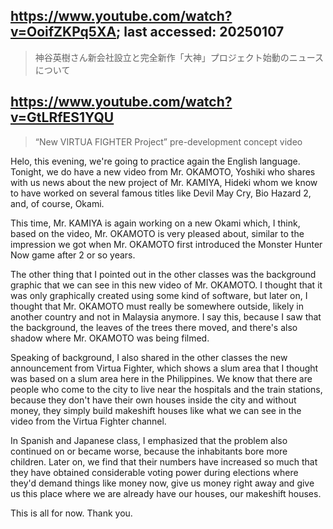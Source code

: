 ## https://www.youtube.com/watch?v=OoifZKPq5XA; last accessed: 20250107

>  神谷英樹さん新会社設立と完全新作「大神」プロジェクト始動のニュースについて

## https://www.youtube.com/watch?v=GtLRfES1YQU

>  “New VIRTUA FIGHTER Project” pre-development concept video 

Helo, this evening, we're going to practice again the English language. Tonight, we do have a new video from Mr. OKAMOTO, Yoshiki who shares with us news about the new project of Mr. KAMIYA, Hideki whom we know to have worked on several famous titles like Devil May Cry, Bio Hazard 2, and, of course, Okami. 

This time, Mr. KAMIYA is again working on a new Okami which, I think, based on the video, Mr. OKAMOTO is very pleased about, similar to the impression we got when Mr. OKAMOTO first introduced the Monster Hunter Now game after 2 or so years.

The other thing that I pointed out in the other classes was the background graphic that we can see in this new video of Mr. OKAMOTO. I thought that it was only graphically created using some kind of software, but later on, I thought that Mr. OKAMOTO must really be somewhere outside, likely in another country and not in Malaysia anymore. I say this, because I saw that the background, the leaves of the trees there moved, and there's also shadow where Mr. OKAMOTO was being filmed.

Speaking of background, I also shared in the other classes the new announcement from Virtua Fighter, which shows a slum area that I thought was based on a slum area here in the Philippines. We know that there are people who come to the city to live near the hospitals and the train stations, because they don't have their own houses inside the city and without money, they simply build makeshift houses like what we can see in the video from the Virtua Fighter channel.

In Spanish and Japanese class, I emphasized that the problem also continued on or became worse, because the inhabitants bore more children. Later on, we find that their numbers have increased so much that they have obtained considerable voting power during elections where they'd demand things like money now, give us money right away and give us this place where we are already have our houses, our makeshift houses.

This is all for now. Thank you.
